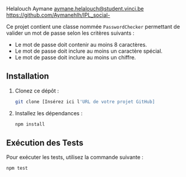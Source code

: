Helalouch Aymane 
aymane.helalouch@student.vinci.be
https://github.com/Aymanehlh/IPL_social-

Ce projet contient une classe nommée `PasswordChecker` permettant de valider un mot de passe selon les critères suivants :
- Le mot de passe doit contenir au moins 8 caractères.
- Le mot de passe doit inclure au moins un caractère spécial.
- Le mot de passe doit inclure au moins un chiffre.

## Installation
1. Clonez ce dépôt :
   ```bash
   git clone [Insérez ici l'URL de votre projet GitHub]
   ```
2. Installez les dépendances :
   ```bash
   npm install
   ```

## Exécution des Tests
Pour exécuter les tests, utilisez la commande suivante :
```bash
npm test
```
